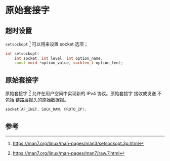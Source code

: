 # 原始套接字

## 超时设置

`setsockopt` [^setsockopt] 可以用来设置 socket 选项；

```c++
int setsockopt(
    int socket, int level, int option_name,
    const void *option_value, socklen_t option_len);
```

## 原始套接字

原始套接字 [^raw] 允许在用户空间中实现新的 IPv4 协议。原始套接字 接收或发送 不包括 链路层报头的原始数据报。

```c++
socket(AF_INET, SOCK_RAW, PROTO_IP);
```

## 参考

[^setsockopt]: <https://man7.org/linux/man-pages/man3/setsockopt.3p.html>
[^raw]: <https://man7.org/linux/man-pages/man7/raw.7.html>
